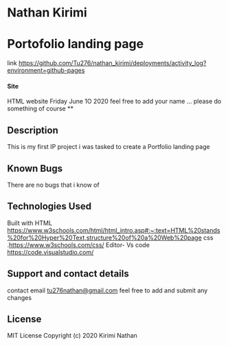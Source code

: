 # Nathan Kirimi
# Portofolio landing page
link https://github.com/Tu276/nathan_kirimi/deployments/activity_log?environment=github-pages
#### Site
HTML website Friday June 1O 2020
feel free to add your name ... please do something of course **
## Description
This is my first IP project i was tasked to create a Portfolio landing page    

## Known Bugs
There are no bugs that i know of  
## Technologies Used
Built with HTML https://www.w3schools.com/html/html_intro.asp#:~:text=HTML%20stands%20for%20Hyper%20Text,structure%20of%20a%20Web%20page
css .https://www.w3schools.com/css/
Editor- Vs code https://code.visualstudio.com/
## Support and contact details
contact email tu276nathan@gmail.com   feel free to add and submit any changes 
## License
MIT License
Copyright (c) 2020 Kirimi Nathan 
  
